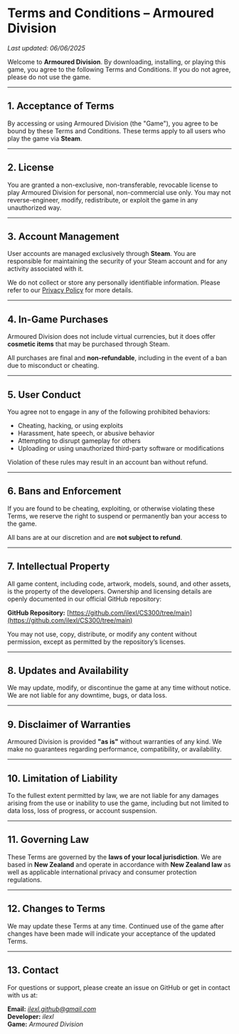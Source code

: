 # Terms and Conditions – Armoured Division

_Last updated: 06/06/2025_

Welcome to **Armoured Division**. By downloading, installing, or playing this game, you agree to the following Terms and Conditions. If you do not agree, please do not use the game.

---

## 1. Acceptance of Terms

By accessing or using Armoured Division (the "Game"), you agree to be bound by these Terms and Conditions. These terms apply to all users who play the game via **Steam**.

---

## 2. License

You are granted a non-exclusive, non-transferable, revocable license to play Armoured Division for personal, non-commercial use only. You may not reverse-engineer, modify, redistribute, or exploit the game in any unauthorized way.

---

## 3. Account Management

User accounts are managed exclusively through **Steam**. You are responsible for maintaining the security of your Steam account and for any activity associated with it.

We do not collect or store any personally identifiable information. Please refer to our [Privacy Policy](./PRIVACY.md) for more details.

---

## 4. In-Game Purchases

Armoured Division does not include virtual currencies, but it does offer **cosmetic items** that may be purchased through Steam.

All purchases are final and **non-refundable**, including in the event of a ban due to misconduct or cheating.

---

## 5. User Conduct

You agree not to engage in any of the following prohibited behaviors:

- Cheating, hacking, or using exploits
- Harassment, hate speech, or abusive behavior
- Attempting to disrupt gameplay for others
- Uploading or using unauthorized third-party software or modifications

Violation of these rules may result in an account ban without refund.

---

## 6. Bans and Enforcement

If you are found to be cheating, exploiting, or otherwise violating these Terms, we reserve the right to suspend or permanently ban your access to the game.

All bans are at our discretion and are **not subject to refund**.

---

## 7. Intellectual Property

All game content, including code, artwork, models, sound, and other assets, is the property of the developers. Ownership and licensing details are openly documented in our official GitHub repository:

**GitHub Repository:** [https://github.com/ilexl/CS300/tree/main](https://github.com/ilexl/CS300/tree/main)

You may not use, copy, distribute, or modify any content without permission, except as permitted by the repository’s licenses.

---

## 8. Updates and Availability

We may update, modify, or discontinue the game at any time without notice. We are not liable for any downtime, bugs, or data loss.

---

## 9. Disclaimer of Warranties

Armoured Division is provided **"as is"** without warranties of any kind. We make no guarantees regarding performance, compatibility, or availability.

---

## 10. Limitation of Liability

To the fullest extent permitted by law, we are not liable for any damages arising from the use or inability to use the game, including but not limited to data loss, loss of progress, or account suspension.

---

## 11. Governing Law

These Terms are governed by the **laws of your local jurisdiction**. We are based in **New Zealand** and operate in accordance with **New Zealand law** as well as applicable international privacy and consumer protection regulations.

---

## 12. Changes to Terms

We may update these Terms at any time. Continued use of the game after changes have been made will indicate your acceptance of the updated Terms.

---

## 13. Contact

For questions or support, please create an issue on GitHub or get in contact with us at:

**Email:** *ilexl.github@gmail.com*  
**Developer:** *ilexl*  
**Game:** *Armoured Division*

